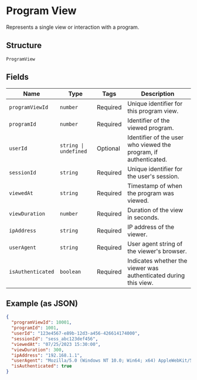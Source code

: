 
# Program View

Represents a single view or interaction with a program.

## Structure

`ProgramView`

## Fields

| Name | Type | Tags | Description |
|  --- | --- | --- | --- |
| `programViewId` | `number` | Required | Unique identifier for this program view. |
| `programId` | `number` | Required | Identifier of the viewed program. |
| `userId` | `string \| undefined` | Optional | Identifier of the user who viewed the program, if authenticated. |
| `sessionId` | `string` | Required | Unique identifier for the user's session. |
| `viewedAt` | `string` | Required | Timestamp of when the program was viewed. |
| `viewDuration` | `number` | Required | Duration of the view in seconds. |
| `ipAddress` | `string` | Required | IP address of the viewer. |
| `userAgent` | `string` | Required | User agent string of the viewer's browser. |
| `isAuthenticated` | `boolean` | Required | Indicates whether the viewer was authenticated during this view. |

## Example (as JSON)

```json
{
  "programViewId": 10001,
  "programId": 1001,
  "userId": "123e4567-e89b-12d3-a456-426614174000",
  "sessionId": "sess_abc123def456",
  "viewedAt": "07/25/2023 15:30:00",
  "viewDuration": 300,
  "ipAddress": "192.168.1.1",
  "userAgent": "Mozilla/5.0 (Windows NT 10.0; Win64; x64) AppleWebKit/537.36 (KHTML, like Gecko) Chrome/91.0.4472.124 Safari/537.36",
  "isAuthenticated": true
}
```

